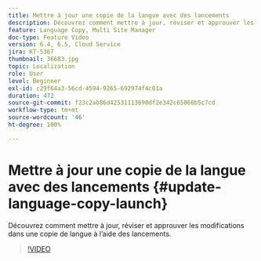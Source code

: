 ```yaml
---
title: Mettre à jour une copie de la langue avec des lancements
description: Découvrez comment mettre à jour, réviser et approuver les modifications dans une copie de langue à l’aide des lancements.
feature: Language Copy, Multi Site Manager
doc-type: Feature Video
version: 6.4, 6.5, Cloud Service
jira: KT-5367
thumbnail: 36683.jpg
topic: Localization
role: User
level: Beginner
exl-id: c29f64a3-56cd-4594-9265-692974f4c01a
duration: 472
source-git-commit: f23c2ab86d42531113690df2e342c65060b5c7cd
workflow-type: tm+mt
source-wordcount: '46'
ht-degree: 100%

---
```


# Mettre à jour une copie de la langue avec des lancements {#update-language-copy-launch}

Découvrez comment mettre à jour, réviser et approuver les modifications dans une copie de langue à l’aide des lancements.

>[!VIDEO](https://video.tv.adobe.com/v/36683?quality=12&learn=on)
